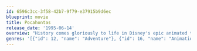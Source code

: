 ```yaml
---
id: 6596c3cc-3f58-42b7-9f79-e37915b9d6ec
blueprint: movie
title: Pocahontas
release_date: '1995-06-14'
overview: "History comes gloriously to life in Disney's epic animated tale about love and adventure in the New World. Pocahontas is a Native American woman whose father has arranged for her to marry her village's best warrior. But a vision tells her change is coming, and soon she comes face to face with it in the form of Capt. John Smith."
genres: '[{"id": 12, "name": "Adventure"}, {"id": 16, "name": "Animation"}, {"id": 18, "name": "Drama"}, {"id": 10751, "name": "Family"}]'
---
```

